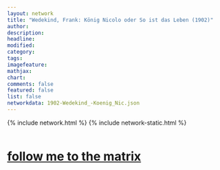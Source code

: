 ```yaml
---
layout: network
title: "Wedekind, Frank: König Nicolo oder So ist das Leben (1902)"
author:
description:
headline:
modified:
category:
tags: 
imagefeature: 
mathjax: 
chart: 
comments: false
featured: false
list: false
networkdata: 1902-Wedekind_-Koenig_Nic.json
---
```

{% include network.html %}
{% include network-static.html %}
<div class="row">
  <div class="small-5 small-centered columns"><a href="/matrix191"><h1>follow me to the matrix</h1></a>
</div>
</div>

